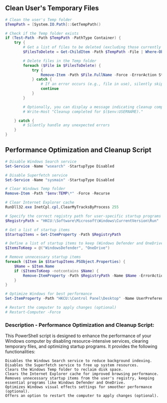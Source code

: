 ## Clean User's Temporary Files
```powershell
# Clean the user's Temp folder
$TempPath = [System.IO.Path]::GetTempPath()

# Check if the Temp folder exists
if (Test-Path -Path $TempPath -PathType Container) {
    try {
        # Get a list of files to be deleted (excluding those currently in use)
        $FilesToDelete = Get-ChildItem -Path $TempPath -File | Where-Object { !$_.IsReadOnly }

        # Delete files in the Temp folder
        foreach ($File in $FilesToDelete) {
            try {
                Remove-Item -Path $File.FullName -Force -ErrorAction Stop
            } catch {
                # If an error occurs (e.g., file in use), silently skip the file
                continue
            }
        }

        # Optionally, you can display a message indicating cleanup completion
        # Write-Host "Cleanup completed for $($env:USERNAME)."

    } catch {
        # Silently handle any unexpected errors
    }
}
```

## Performance Optimization and Cleanup Script
```powershell
# Disable Windows Search service
Set-Service -Name "wsearch" -StartupType Disabled

# Disable Superfetch service
Set-Service -Name "sysmain" -StartupType Disabled

# Clear Windows Temp folder
Remove-Item -Path "$env:TEMP\*" -Force -Recurse

# Clear Internet Explorer cache
RunDll32.exe InetCpl.cpl,ClearMyTracksByProcess 255

# Specify the correct registry path for user-specific startup programs
$RegistryPath = "HKCU:\Software\Microsoft\Windows\CurrentVersion\Run"

# Get a list of startup items
$StartupItems = Get-ItemProperty -Path $RegistryPath

# Define a list of startup items to keep (Windows Defender and OneDrive)
$ItemsToKeep = @("WindowsDefender", "OneDrive")

# Remove unnecessary startup items
foreach ($Item in $StartupItems.PSObject.Properties) {
    $Name = $Item.Name
    if ($ItemsToKeep -notcontains $Name) {
        Remove-ItemProperty -Path $RegistryPath -Name $Name -ErrorAction SilentlyContinue
    }
}

# Optimize Windows for best performance
Set-ItemProperty -Path "HKCU:\Control Panel\Desktop" -Name UserPreferencesMask -Value 90

# Restart the computer to apply changes (optional)
# Restart-Computer -Force
```
### Description - Performance Optimization and Cleanup Script:
This PowerShell script is designed to enhance the performance of your Windows computer by disabling resource-intensive services, clearing temporary files, and optimizing startup programs. It provides the following functionalities:

    Disables the Windows Search service to reduce background indexing.
    Disables the Superfetch service to free up system resources.
    Clears the Windows Temp folder to reclaim disk space.
    Clears the Internet Explorer cache for improved browsing performance.
    Removes unnecessary startup items from the user's registry, keeping essential programs like Windows Defender and OneDrive.
    Optimizes Windows visual effects settings for smoother performance (optional).
    Offers an option to restart the computer to apply changes (optional).
